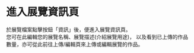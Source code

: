 # 進入展覽資訊頁

於展覽檔案點擊按鈕「資訊」後，便進入展覽資訊頁。\
您可在此編輯您的展覽名稱、展覽描述(介紹展覽用途)， 以及看到已上傳的作品數量，亦可從此前往上傳/編輯頁來上傳或編輯展覽的作品。
